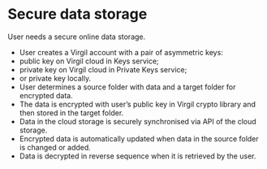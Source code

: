 # Secure data storage
User needs a secure online data storage.

- User creates a Virgil account with a pair of asymmetric keys:
 - public key on Virgil cloud in Keys service;
 - private key on Virgil cloud in Private Keys service;
 - or private key locally.
- User determines a source folder with data and a target folder for encrypted data.
- The data is encrypted with user’s public key in Virgil crypto library and then stored in the target folder.
- Data in the cloud storage is securely synchronised via API of the cloud storage.
- Encrypted data is automatically updated when data in the source folder is changed or added.
- Data is decrypted in reverse sequence when it is retrieved by the user.
